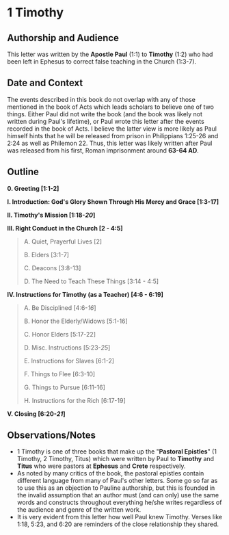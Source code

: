 # 1 Timothy

## Authorship and Audience
This letter was written by the **Apostle Paul** (1:1) to **Timothy** (1:2) who had been left in Ephesus to correct false teaching in the Church (1:3-7).

## Date and Context
The events described in this book do not overlap with any of those mentioned in the book of Acts which leads scholars to believe one of two things. Either Paul did not write the book (and the book was likely not written during Paul's lifetime), or Paul wrote this letter after the events recorded in the book of Acts. I believe the latter view is more likely as Paul himself hints that he will be released from prison in Philippians 1:25-26 and 2:24 as well as Philemon 22. Thus, this letter was likely written after Paul was released from his first, Roman imprisonment around **63-64 AD**.

## Outline
**0. Greeting  [1:1-2]**

**I. Introduction: God's Glory Shown Through His Mercy and Grace  [1:3-17]**

**II. Timothy's Mission  [1:18-*20*]**

**III. Right Conduct in the Church  [2 - 4:5]**

  > A. Quiet, Prayerful Lives  [2]
  > 
  > B. Elders  [3:1-7]
  > 
  > C. Deacons  [3:8-13]
  > 
  > D. The Need to Teach These Things  [3:14 - 4:5]

**IV. Instructions for Timothy (as a Teacher)  [4:6 - 6:19]**

  > A. Be Disciplined  [4:6-*16*]
  > 
  > B. Honor the Elderly/Widows  [5:1-16]
  > 
  > C. Honor Elders  [5:17-22]
  > 
  > D. Misc. Instructions  [5:23-*25*]
  > 
  > E. Instructions for Slaves  [6:1-2]
  > 
  > F. Things to Flee  [6:3-10]
  > 
  > G. Things to Pursue  [6:11-16]
  > 
  > H. Instructions for the Rich  [6:17-19]

**V. Closing  [6:20-*21*]**

## Observations/Notes
  - 1 Timothy is one of three books that make up the "**Pastoral Epistles**" (1 Timothy, 2 Timothy, Titus) which were written by Paul to **Timothy** and **Titus** who were pastors at **Ephesus** and **Crete** respectively.
  - As noted by many critics of the book, the pastoral epistles contain different language from many of Paul's other letters. Some go so far as to use this as an objection to Pauline authorship, but this is founded in the invalid assumption that an author must (and can only) use the same words and constructs throughout everything he/she writes regardless of the audience and genre of the written work.
  - It is very evident from this letter how well Paul knew Timothy. Verses like 1:18, 5:23, and 6:20 are reminders of the close relationship they shared.

